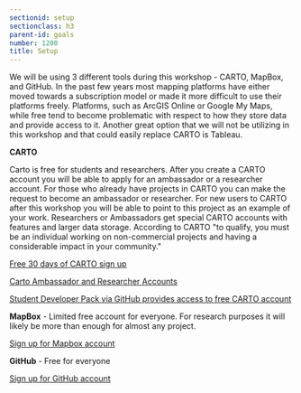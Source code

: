 ```yaml
---
sectionid: setup
sectionclass: h3
parent-id: goals
number: 1200
title: Setup
---
```

We will be using 3 different tools during this workshop - CARTO, MapBox, and GitHub. In the past few years most mapping platforms have either moved towards a subscription model or made it more difficult to use their platforms freely. Platforms, such as ArcGIS Online or Google My Maps, while free tend to become problematic with respect to how they store data and provide access to it. Another great option that we will not be utilizing in this workshop and that could easily replace CARTO is Tableau. 

**CARTO**

Carto is free for students and researchers. After you create a CARTO account you will be able to apply for an ambassador or a researcher account. For those who already have projects in CARTO you can make the request to become an ambassador or researcher. For new users to CARTO after this workshop you will be able to point to this project as an example of your work. Researchers or Ambassadors get special CARTO accounts with features and larger data storage. According to CARTO "to qualify, you must be an individual working on non-commercial projects and having a considerable impact in your community."


[Free 30 days of CARTO sign up](https://carto.com/signup/)


[Carto Ambassador and Researcher Accounts](https://carto.com/community/ambassadors/)

[Student Developer Pack via GitHub provides access to free CARTO account](https://education.github.com/pack)

**MapBox** - Limited free account for everyone. For research purposes it will likely be more than enough for almost any project.

[Sign up for Mapbox account](https://www.mapbox.com/signup/)

**GitHub** - Free for everyone

[Sign up for GitHub account](https://github.com/join?source=header-home)

